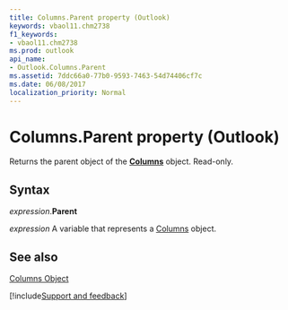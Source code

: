 ```yaml
---
title: Columns.Parent property (Outlook)
keywords: vbaol11.chm2738
f1_keywords:
- vbaol11.chm2738
ms.prod: outlook
api_name:
- Outlook.Columns.Parent
ms.assetid: 7ddc66a0-77b0-9593-7463-54d74406cf7c
ms.date: 06/08/2017
localization_priority: Normal
---
```



# Columns.Parent property (Outlook)

Returns the parent object of the  **[Columns](Outlook.Columns.md)** object. Read-only.


## Syntax

_expression_.**Parent**

_expression_ A variable that represents a [Columns](Outlook.Columns.md) object.


## See also


[Columns Object](Outlook.Columns.md)

[!include[Support and feedback](~/includes/feedback-boilerplate.md)]